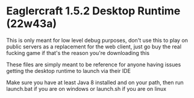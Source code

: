 # Eaglercraft 1.5.2 Desktop Runtime (22w43a)

This is only meant for low level debug purposes, don't use this to play on public servers as a replacement for the web client, just go buy the real fucking game if that's the reason you're downloading this

These files are simply meant to be reference for anyone having issues getting the desktop runtime to launch via their IDE

Make sure you have at least Java 8 installed and on your path, then run launch.bat if you are on windows or launch.sh if you are on linux
